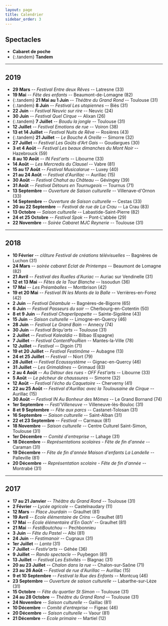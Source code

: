 ```yaml
---
layout: page
title: Calendrier
sidebar_order: 3
---
```


## Spectacles

- **Cabaret de poche**
- {:.tandem} **Tandem**

---

## 2019

- **29 Mars** -- _Festival Entre deux Rêves_ -- Latresne (33)
- **19 Mai** -- _Fête des enfants_ -- Beaumont-de-Lomagne (82)
- {:.tandem} **21 Mai au 1 Juin** -- _Théâtre du Grand Rond_ -- Toulouse (31)
- {:.tandem} **8 Juin** -- _Festival Les utopiennes_ -- Biès (31)
- **22 Juin** -- _Festival Neuvic sur rire_ -- Neuvic (24)
- **30 Juin** -- _Festival Quel Cirque_ -- Alixan (26)
- {:.tandem} **7 Juillet** -- _Boudu la jongle_ -- Toulouse (31)
- **12 Juillet** -- _Festival Emotions de rue_ -- Voiron (38)
- **13 et 14 Juillet** -- _Festival Nuits de Rêve_ -- Rosières (43)
- {:.tandem} **21 Juillet** -- _Le Bouche A Oreille_ -- Simorre (32)
- **27 Juillet** -- _Festival Les Goûts d'Art Gais_ -- Goudargues (30)
- **3 et 4 Août** -- _Festival Les beaux dimanches du Mont Noir_ -- Hazebrouck (59)
- **8 au 10 Août** -- _IN Fest'arts_ -- Libourne (33)
- **14 Août** -- _Les Mercredis du Clausel_ -- Vabre (81)
- **15 au 17 Août** -- _Festival Musicalarue_ -- Luxey (40)
- **21 au 24 Août** -- _Festival d'Aurillac_ -- Aurillac (15)
- **30 Août** -- _Festival Chahut au Château_ -- Gévingey (39)
- **31 Août** -- _Festival Détours en Tournugeois_ -- Tournus (71)
- **13 Septembre** -- _Ouverture de Saison culturelle_ -- Villenave-d'Ornon (33)
- **14 Septembre** -- _Ouverture de Saison culturelle_ -- Cestas (33)
- **20 au 22 Septembre** -- _Festival de rue de La Crau_ -- La Crau (83)
- **13 Octobre** -- _Saison culturelle_ -- Labastide-Saint-Pierre (82)
- **24 et 25 Octobre** -- _Festival Spok_ -- Pont-L'abbée (29)
- **22 Novembre** -- _Soirée Cabaret MJC Reynerie_ -- Toulouse (31)

---

## 2018

- **10 Février** -- _clôture Festival de créations télévisuelles_ -- Bagnères de Luchon (31)
- **24 Mars** -- _soirée cabaret Eclat de Printemps_ -- Beaumont de Lomagne (82)
- **21 Avril** -- _Festival des Ruelles d'Auriac_ -- Auriac sur Vendinelle (31)
- **12 et 13 Mai** -- _Fêtes de la Tour Blanche_ -- Issoudun (36)
- **17 Mai** -- _Les Préamballes_ -- Montbrison (42)
- **19 et 20 Mai** -- _Festival IN les Monts de la Balle_ -- Verrières-en-Forez (42)
- **2 Juin** -- _Festival Déambule_ -- Bagnères-de-Bigorre (65)
- **6 Juin** -- _Festival Passeurs du soir_ -- Cherbourg-en-Cotentin (50)
- **8 et 9 Juin** -- _Festival Chaperlipopette_ -- Sainte-Sigolène (43)
- **15 Juin** -- _Saison culturelle_ -- Limogne-en-Quercy (46)
- **28 Juin** -- _Festival Le Grand Bain_ -- Annecy (74)
- **30 Juin** -- _Festival Briqu'arts_ -- Toulouse (31)
- **2 Juillet** -- _Festival Kalealdia_ -- Bilbao (Espagne)
- **7 Juillet** -- _Festival ContentPouRien_ -- Mantes-la-Ville (78)
- **12 Juillet** -- _Festival_ -- Digoin (71)
- **19 et 20 Juillet** -- _Festival Festimôme_ -- Aubagne (13)
- **24 et 25 Juillet** -- _Festival_ -- Niort (79)
- **28 Juillet** -- _Festival Ecaussystème_ -- Gignac-en-Quercy (46)
- **31 Juillet** -- _Les Grimaldines_ -- Grimaud (83)
- **2 au 4 Août** -- _Au Détour des rues - OFF Fest'arts_ -- Libourne (33)
- **5 Août** -- _Le pêcheur de chaussures_ -- Simorre (32)
- **12 Août** -- _Festival l'écho du Caquetoire_ -- Cherverny (41)
- **22 au 25 Août** -- _Festival d'Aurillac avec la Toulousaine de Cirque_ -- Aurillac (15)
- **30 Août** -- _Festival IN Au Bonheur des Mômes_ -- Le Grand Bornand (74)
- **1er Septembre** -- _Festi'Villeneuve_ -- Villeneuve-lès-Bouloc (31)
- **8 et 9 Septembre** -- _Fête aux parcs_ -- Castanet-Tolosan (31)
- **16 Septembre** -- _Saison culturelle_ -- Saint-Alban (31)
- **22 et 23 Septembre** -- _Festival_ -- Carmaux (81)
- **18 Novembre** -- _Saison culturelle_ -- Centre Culturel Saint-Simon, Toulouse (31)
- **1er Décembre** -- _Comité d'entreprise_ -- Lahage (31)
- **18 Décembre** -- _Représentations scolaires - Fête de fin d'année_ -- Caraman (31)
- **19 Décembre** -- _Fête de fin d'année Maison d'enfants La Landelle_ -- Palleville (81)
- **20 Décembre** -- _Représentation scolaire - Fête de fin d'année_ -- Montrabé (31)

---

## 2017

- **17 au 21 Janvier** -- _Théâtre du Grand Rond_ -- Toulouse (31)
- **2 Février** -- _Lycée agricole_ -- Castelnaudary (11)
- **12 Mars** -- _Place Jourdain_ -- Graulhet (81)
- **19 Avril** -- _Ecole élémentaire de Crins_ -- Graulhet (81)
- **17 Mai** -- _Ecole élémentaire d'En Gach'_ -- Graulhet (81)
- **21 Mai** -- _FestiBoutchou_ -- Pechbonnieu
- **3 Juin** -- _Fête du Pastel_ -- Albi (81)
- **24 Juin** -- _Festimanoir_ -- Cugnaux (31)
- **1er Juillet** -- _Lanta_ (31)
- **7 Juillet** -- _Festiv'arts_ -- Géhée (36)
- **9 Juillet** -- _Rando spectacle_ -- Puybegon (81)
- **13 Juillet** -- _Festival Les Estivités_ -- Blagnac (31)
- **20 au 23 Juillet** -- _Chalon dans la rue_ -- Chalon-sur-Saône (71)
- **23 au 26 Août** -- _Festival de rue d'Aurillac_ -- Aurillac (15)
- **9 et 10 Septembre** -- _Festival la Rue des Enfants_ -- Montcuq (46)
- **23 Septembre** -- _Ouverture de saison culturelle_ -- Labarthe-sur-Lèze (31)
- **15 Octobre** -- _Fête du quartier St Simon_ -- Toulouse (31)
- **24 au 28 Octobre** -- _Théâtre du Grand Rond_ -- Toulouse (31)
- **24 Novembre** -- _Saison culturelle_ -- Gaillac (81)
- **10 Décembre** -- _Comité d'entreprise_ -- Figeac (46)
- **20 Décembre** -- _Saison culturelle_ -- Vaour (81)
- **21 Décembre** -- _Ecole primaire_ -- Martiel (12)
